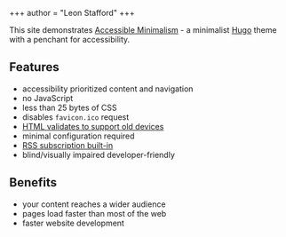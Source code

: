 +++
author = "Leon Stafford"
+++

This site demonstrates [Accessible Minimalism](https://github.com/leonstafford/accessible-minimalism-hugo-theme) - a minimalist [Hugo](https://gohugo.io) theme with a penchant for accessibility.

## Features

 - accessibility prioritized content and navigation
 - no JavaScript
 - less than 25 bytes of CSS
 - disables `favicon.ico` request
 - [HTML validates to support old devices](/features/xhtml-strict/)
 - minimal configuration required
 - [RSS subscription built-in](/index.xml)
 - blind/visually impaired developer-friendly

## Benefits

 - your content reaches a wider audience
 - pages load faster than most of the web
 - faster website development
